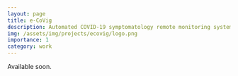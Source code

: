 ```yaml
---
layout: page
title: e-CoVig
description: Automated COVID-19 symptomatology remote monitoring system.
img: /assets/img/projects/ecovig/logo.png
importance: 1
category: work
---
```

Available soon.

